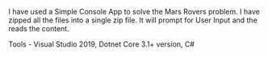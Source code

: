 I have used a Simple Console App to solve the Mars Rovers problem.
I have zipped all the files into a single zip file.
It will prompt for User Input and the reads the content.

Tools -
Visual Studio 2019,
Dotnet Core 3.1+ version,
C#
